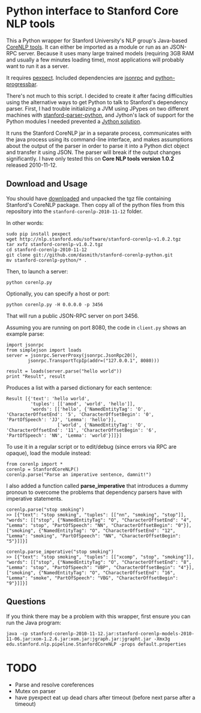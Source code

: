 # Python interface to Stanford Core NLP tools

This a Python wrapper for Stanford University's NLP group's Java-based [CoreNLP tools](http://nlp.stanford.edu/software/corenlp.shtml).  It can either be imported as a module or run as an JSON-RPC server. Because it uses many large trained models (requiring 3GB RAM and usually a few minutes loading time), most applications will probably want to run it as a server.

It requires [pexpect](http://www.noah.org/wiki/pexpect).  Included dependencies are [jsonrpc](http://www.simple-is-better.org/rpc/) and [python-progressbar](http://code.google.com/p/python-progressbar/).

There's not much to this script.  I decided to create it after facing difficulties using the alternative ways to get Python to talk to Stanford's dependency parser.  First, I had trouble initializing a JVM using JPypes on two different machines with [stanford-parser-python](http://projects.csail.mit.edu/spatial/Stanford_Parser), and Jython's lack of support for the Python modules I needed prevented a [Jython solution](http://blog.gnucom.cc/2010/using-the-stanford-parser-with-jython/). 

It runs the Stanford CoreNLP jar in a separate process, communicates with the java process using its command-line interface, and makes assumptions about the output of the parser in order to parse it into a Python dict object and transfer it using JSON.  The parser will break if the output changes significantly. I have only tested this on **Core NLP tools version 1.0.2** released 2010-11-12.

## Download and Usage 

You should have [downloaded](http://nlp.stanford.edu/software/corenlp.shtml#Download) and unpacked the tgz file containing Stanford's CoreNLP package.  Then copy all of the python files from this repository into the `stanford-corenlp-2010-11-12` folder.

In other words: 

    sudo pip install pexpect
    wget http://nlp.stanford.edu/software/stanford-corenlp-v1.0.2.tgz
    tar xvfz stanford-corenlp-v1.0.2.tgz
    cd stanford-corenlp-2010-11-12
    git clone git://github.com/dasmith/stanford-corenlp-python.git
    mv stanford-corenlp-python/* .

Then, to launch a server:

    python corenlp.py

Optionally, you can specify a host or port:

    python corenlp.py -H 0.0.0.0 -p 3456

That will run a public JSON-RPC server on port 3456.

Assuming you are running on port 8080, the code in `client.py` shows an example parse: 

    import jsonrpc
    from simplejson import loads
    server = jsonrpc.ServerProxy(jsonrpc.JsonRpc20(),
            jsonrpc.TransportTcpIp(addr=("127.0.0.1", 8080)))

    result = loads(server.parse("hello world"))
    print "Result", result

Produces a list with a parsed dictionary for each sentence:

    Result [{'text': 'hello world', 
             'tuples': [['amod', 'world', 'hello']], 
             'words': [['hello', {'NamedEntityTag': 'O', 'CharacterOffsetEnd': '5', 'CharacterOffsetBegin': '0', 'PartOfSpeech': 'JJ', 'Lemma': 'hello'}], 
                       ['world', {'NamedEntityTag': 'O', 'CharacterOffsetEnd': '11', 'CharacterOffsetBegin': '6', 'PartOfSpeech': 'NN', 'Lemma': 'world'}]]}]
    
To use it in a regular script or to edit/debug (since errors via RPC are opaque), load the module instead:

    from corenlp import *
    corenlp = StanfordCoreNLP() 
    corenlp.parse("Parse an imperative sentence, damnit!")

I also added a function called **parse_imperative** that introduces a dummy pronoun to overcome the problems that dependency parsers have with imperative statements.

    corenlp.parse("stop smoking")
    >> [{"text": "stop smoking", "tuples": [["nn", "smoking", "stop"]], "words": [["stop", {"NamedEntityTag": "O", "CharacterOffsetEnd": "4", "Lemma": "stop", "PartOfSpeech": "NN", "CharacterOffsetBegin": "0"}], ["smoking", {"NamedEntityTag": "O", "CharacterOffsetEnd": "12", "Lemma": "smoking", "PartOfSpeech": "NN", "CharacterOffsetBegin": "5"}]]}]

    corenlp.parse_imperative("stop smoking")
    >> [{"text": "stop smoking", "tuples": [["xcomp", "stop", "smoking"]], "words": [["stop", {"NamedEntityTag": "O", "CharacterOffsetEnd": "8", "Lemma": "stop", "PartOfSpeech": "VBP", "CharacterOffsetBegin": "4"}], ["smoking", {"NamedEntityTag": "O", "CharacterOffsetEnd": "16", "Lemma": "smoke", "PartOfSpeech": "VBG", "CharacterOffsetBegin": "9"}]]}]


<!--
## Adding WordNet

Download WordNet-3.0 Prolog:  http://wordnetcode.princeton.edu/3.0/WNprolog-3.0.tar.gz
-->

## Questions 

If you think there may be a problem with this wrapper, first ensure you can run the Java program:

    java -cp stanford-corenlp-2010-11-12.jar:stanford-corenlp-models-2010-11-06.jar:xom-1.2.6.jar:xom.jar:jgraph.jar:jgrapht.jar -Xmx3g edu.stanford.nlp.pipeline.StanfordCoreNLP -props default.properties


#  TODO

  - Parse and resolve coreferences
  - Mutex on parser
  - have pyexpect eat up dead chars after timeout (before next parse after a timeout)

